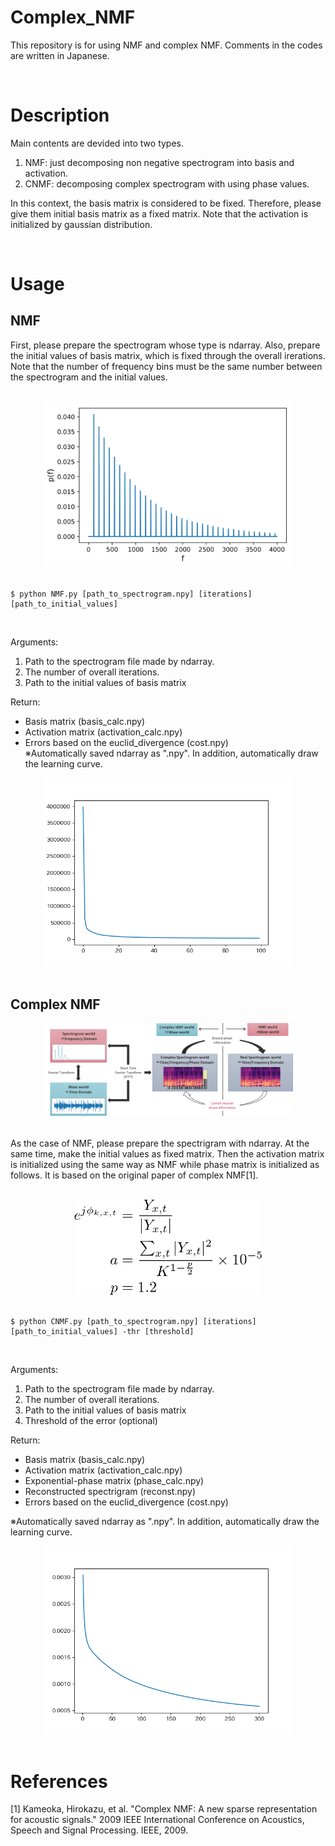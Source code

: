 # Complex_NMF
This repository is for using NMF and complex NMF. Comments in the codes are written in Japanese.

<br>

# Description
Main contents are devided into two types.
1. NMF: just decomposing non negative spectrogram into basis and activation.
2. CNMF: decomposing complex spectrogram with using phase values.

In this context, the basis matrix is considered to be fixed. Therefore, please give them initial basis matrix as a fixed matrix. Note that the activation is initialized by gaussian distribution.

<br>

# Usage
## NMF
First, please prepare the spectrogram whose type is ndarray. Also, prepare the initial values of basis matrix, which is fixed through the overall irerations. Note that the number of frequency bins must be the same number between the spectrogram and the initial values.

<br>

<div align="center">
<img src="images/GMM.png" alt="" title="", width="400">
</div>

<br>

```
$ python NMF.py [path_to_spectrogram.npy] [iterations] [path_to_initial_values]
```

<br>

Arguments:  
1. Path to the spectrogram file made by ndarray.
2. The number of overall iterations.
3. Path to the initial values of basis matrix


Return:
- Basis matrix (basis_calc.npy)
- Activation matrix (activation_calc.npy)
- Errors based on the euclid_divergence (cost.npy)  
※Automatically saved ndarray as ".npy". In addition, automatically draw the learning curve.
<div align="center">
<img src="images/learning_curve_NMF.png" alt="" title="", width="400">
</div>

<br>

## Complex NMF
<div align="center">
<img src="images/CNMF.png" alt="" title="", width="400">
</div>

<br>

As the case of NMF, please prepare the spectrigram with ndarray. At the same time, make the initial values as fixed matrix. Then the activation matrix is initialized using the same way as NMF while phase matrix is initialized as follows. It is based on the original paper of complex NMF[1].

<br>

<div align="center">
<img src="images/init_phases.png" alt="" title="", width="300">
</div>  

<br>

```
$ python CNMF.py [path_to_spectrogram.npy] [iterations] [path_to_initial_values] -thr [threshold]
```

<br>

Arguments:  
1. Path to the spectrogram file made by ndarray.
2. The number of overall iterations.
3. Path to the initial values of basis matrix
4. Threshold of the error (optional)


Return:
- Basis matrix (basis_calc.npy)
- Activation matrix (activation_calc.npy)
- Exponential-phase matrix (phase_calc.npy)
- Reconstructed spectrigram (reconst.npy)
- Errors based on the euclid_divergence (cost.npy)  

※Automatically saved ndarray as ".npy". In addition, automatically draw the learning curve.
<div align="center">
<img src="images/learning_curve_CNMF.png" alt="" title="", width="400">
</div>

<br>

# References
[1] Kameoka, Hirokazu, et al. "Complex NMF: A new sparse representation for acoustic signals." 2009 IEEE International Conference on Acoustics, Speech and Signal Processing. IEEE, 2009.
